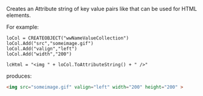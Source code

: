 ﻿Creates an Attribute string of key value pairs like that can be used for HTML elements. 

For example:

```foxpro
loCol = CREATEOBJECT("wwNameValueCollection")
loCol.Add("src","someimage.gif")
loCol.Add("valign","left")
loCol.Add("width","200")

lcHtml = "<img " + loCol.ToAttributeString() + " />"
```
produces:

```html
<img src="someimage.gif" valign="left" width="200" height="200" >
```